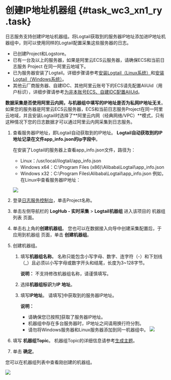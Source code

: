 # 创建IP地址机器组 {#task_wc3_xn1_ry .task}

日志服务支持创建IP地址机器组。将Logtail获取到的服务器IP地址添加进IP地址机器组中，则可以使用同样的Logtail配置采集这些服务器的日志。

-   已创建Project和Logstore。
-   已有一台及以上的服务器，如果是阿里云ECS云服务器，请确保ECS和当前日志服务 Project 在同一阿里云地域下。
-   已为服务器安装了Logtail。详细步骤请参考[安装Logtail（Linux系统）](intl.zh-CN/用户指南/Logtail采集/安装/安装Logtail（Linux系统）.md)和[安装Logtail（Windows系统）](intl.zh-CN/用户指南/Logtail采集/安装/安装Logtail（Windows系统）.md)。
-   其他云厂商服务器、自建IDC、其他阿里云账号下的ECS请先配置AliUid（用户标识），详细步骤请参考[为非本账号ECS、自建IDC配置AliUid](intl.zh-CN/用户指南/Logtail采集/机器组/为非本账号ECS、自建IDC配置AliUid.md)。

**数据采集是否使用阿里云内网，与机器组中填写的IP地址是否为私网IP地址无关**。如果您的服务器是阿里云ECS云服务器，ECS和当前日志服务Project在同一阿里云地域，并且安装Logtail时选择了**阿里云内网（经典网络/VPC）**模式，只有这种情况下您的日志数据才可以通过阿里云内网采集到日志服务。

1.  查看服务器IP地址，即Logtail自动获取到的IP地址。 **Logtail自动获取到的IP地址记录在文件app\_info.json的ip字段中**。

    在安装了Logtail的服务器上查看app\_info.json文件，路径为：

    -   Linux：/usr/local/ilogtail/app\_info.json
    -   Windows x64：C:\\Program Files \(x86\)\\Alibaba\\Logtail\\app\_info.json
    -   Windows x32：C:\\Program Files\\Alibaba\\Logtail\\app\_info.json
    例如，在Linux中查看服务器IP地址：

    ![](http://static-aliyun-doc.oss-cn-hangzhou.aliyuncs.com/assets/img/13080/155021119810497_zh-CN.png)

2.  登录[日志服务控制台](https://sls.console.aliyun.com)，单击Project名称。 
3.  单击左侧导航栏的 **LogHub - 实时采集** \> **Logtail机器组** 进入该项目的 机器组列表 页面。 
4.  单击右上角的**创建机器组**。 您也可以在数据接入向导中创建采集配置后，于 应用到机器组 页面，单击 **创建机器组**。
5.  创建机器组。 
    1.  填写**机器组名称**。 名称只能包含小写字母、数字、连字符（-）和下划线（\_）且必须以小写字母或数字开头和结尾，长度为3~128字节。

        **说明：** 不支持修改机器组名称，请谨慎填写。

    2.  选择**机器组标识**为**IP 地址**。 
    3.  填写**IP地址**。 请填写[1](#ip)中获取到的服务器IP地址。

        **说明：** 

        -   请确保您已按照[1](#ip)获取了服务器IP地址。
        -   机器组中存在多台服务器时，IP地址之间请用换行符分割。
        -   请勿将Windows服务器和Linux服务器添加到同一机器组中。
        ![](http://static-aliyun-doc.oss-cn-hangzhou.aliyuncs.com/assets/img/13080/15502111985277_zh-CN.png)

6.  填写 **机器组Topic**。 机器组Topic的详细信息请参考[生成主题](intl.zh-CN/用户指南/Logtail采集/文本日志/生成主题.md)。
7.   单击 **确定**。 

您可以在机器组列表中查看刚创建的机器组。

![](http://static-aliyun-doc.oss-cn-hangzhou.aliyuncs.com/assets/img/13080/15502111985279_zh-CN.png)

